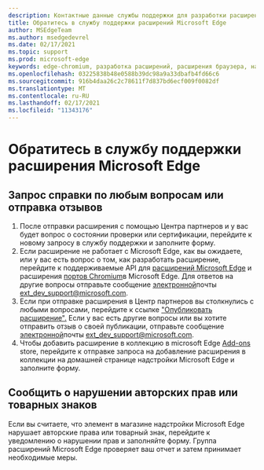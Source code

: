 ```yaml
---
description: Контактные данные службы поддержки для разработки расширений Microsoft Edge
title: Обратитесь в службу поддержки расширений Microsoft Edge
author: MSEdgeTeam
ms.author: msedgedevrel
ms.date: 02/17/2021
ms.topic: support
ms.prod: microsoft-edge
keywords: edge-chromium, разработка расширений, расширения браузера, надстройки, Центр партнеров, разработчик, поддержка
ms.openlocfilehash: 03225838b48e0588b39dc98a9a33dbafb4fd66c6
ms.sourcegitcommit: 916b4daa26c2c78611f7d837bd6ecf009f0082df
ms.translationtype: MT
ms.contentlocale: ru-RU
ms.lasthandoff: 02/17/2021
ms.locfileid: "11343176"
---
```

# Обратитесь в службу поддержки расширения Microsoft Edge  

## Запрос справки по любым вопросам или отправка отзывов  

1.  После отправки расширения с помощью Центра партнеров и у вас будет [][MicrosoftSupportSupportrequestformE7a381be9c9aFafbEd76262bc93fd9e4] вопрос о состоянии проверки или сертификации, перейдите к новому запросу в службу поддержки и заполните форму.  
1.  Если расширение не работает с Microsoft Edge, как вы ожидаете, или у вас есть вопрос о том, как разработать расширение, перейдите к поддерживаемые API для [расширений Microsoft Edge][ExtensionsDeveloperGuideApiSupport] и расширения [портов Chromium][ExtensionsDeveloperGuidePortChromeExtension]в Microsoft Edge.  Для ответов на другие вопросы отправьте сообщение [электронной][MailtoExtDevSupportMicrosoft]почты ext_dev_support@microsoft.com.  
1.  Если при отправке расширения в Центр партнеров вы столкнулись с любыми вопросами, перейдите к ссылке ["Опубликовать расширение".][ExtensionsPublishPublishExtension]  Если у вас есть другие вопросы или вы хотите отправить отзыв о своей публикации, отправьте сообщение [электронной][MailtoExtDevSupportMicrosoft]почты ext_dev_support@microsoft.com.  
1.  Чтобы добавить расширение в коллекцию в microsoft Edge [Add-ons][OfficeFormsPagesResponsepageAspxV4j5cvggr0grqy180bhbrw01uwybfaxnna1zkp3x2vun0ibsu1ymeu3vfy0vurrodewsjgwu00yry4u] store, перейдите к отправке запроса на добавление расширения в коллекции на домашней странице надстройки Microsoft Edge и заполните форму.   
    
## Сообщить о нарушении авторских прав или товарных знаков  

Если вы считаете, что элемент в магазине надстройки Microsoft Edge [][MicrosoftInfoMarketplaceHtml] нарушает авторские права или товарный знак, перейдите к уведомлению о нарушении прав и заполняйте форму.  Группа расширений Microsoft Edge проверяет ваш отчет и затем принимает необходимые меры.  

<!-- links -->  

[ExtensionsDeveloperGuideApiSupport]: ../developer-guide/api-support.md "Поддерживаемые API для расширений Microsoft Edge | Документы Майкрософт"  
[ExtensionsDeveloperGuidePortChromeExtension]: ../developer-guide/port-chrome-extension.md "Перенос расширения | Документы Майкрософт"  
[ExtensionsPublishPublishExtension]: ./publish-extension.md "Опубликуйте расширение | Документы Майкрософт"  

[MicrosoftInfoMarketplaceHtml]: https://www.microsoft.com/info/Marketplace.html "Уведомления о нарушении | Майкрософт"  

[MicrosoftSupportSupportrequestformE7a381be9c9aFafbEd76262bc93fd9e4]: https://support.microsoft.com/supportrequestform/e7a381be-9c9a-fafb-ed76-262bc93fd9e4 "Новые запросы на поддержку расширений | Поддержка Майкрософт"  

[OfficeFormsPagesResponsepageAspxV4j5cvggr0grqy180bhbrw01uwybfaxnna1zkp3x2vun0ibsu1ymeu3vfy0vurrodewsjgwu00yry4u]: https://forms.office.com/Pages/ResponsePage.aspx?id=v4j5cvGGr0GRqy180BHbRw01UwyBfAxNna_1ZkP3X2VUN0lBSU1YMEU3VFY0VURRODEwSjgwU00yRy4u "Отправьте запрос на добавление расширения в коллекции на домашней странице надстройки Microsoft Edge | Microsoft Office Forms"  

[MailtoExtDevSupportMicrosoft]: mailto:ext_dev_support@microsoft.com "Отправьте сообщение электронной почты ext_dev_support@microsoft.com"  
